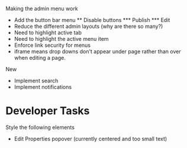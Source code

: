 Making the admin menu work

* Add the button bar menu
** Disable buttons
*** Publish
*** Edit
* Reduce the different admin layouts (why are there so many?)
* Need to highlight active tab
* Need to highlight the active menu item
* Enforce link security for menus
* iframe means drop downs don't appear under page rather than over when editing a page.

New

* Implement search
* Implement notifications

# Developer Tasks

Style the following elements

* Edit Properties popover (currently centered and too small text)

